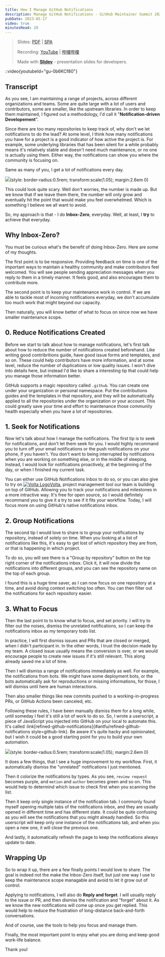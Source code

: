 ```yaml
---
title: How I Manage GitHub Notifications
description: Manage GitHub Notifications - GitHub Maintainer Summit 2023
pubDate: 2023-05-17
video: true
minutesRead: 20
---
```


> Slides: [PDF](https://antfu.me/talks/2023-05-17) | [SPA](https://talks.antfu.me/2023/github-notifications/)
>
> Recording: [YouTube](https://youtu.be/gu-0b6KCf80) | [哔哩哔哩](https://www.bilibili.com/video/BV1gz4y1b7kc/)
>
> Made with <Slidev class="inline"/> [**Slidev**](https://github.com/slidevjs/slidev) - presentation slides for developers.

::video{youtubeId="gu-0b6KCf80"}

## Transcript

As you see, I am maintaining a range of projects, across different organizations and teams. Some are quite large with a lot of users and contributors, some are smaller, like the upstream libraries. In order to keep them maintained, I figured out a methodology, I'd call it "**Notification-driven Developement**".

Since there are too many repositories to keep track of, why don't we let notifications to do the lead? At some level, I think how many notifications you have for a project is a good indicator of how active the project is. For example, some underlying libraries that has been silent for a while probably means it's relatively stable and doesn't need much maintenance, or no one is actually using them. Either way, the notifications can show you where the community is focusing on.

Same as many of you, I get a lot of notifications every day.

![](https://talks.antfu.me/2023/github-notifications/notifications-count.png)(style: border-radius:0.5rem; transform:scale(1.05); margin:2.6em 0)

This could look quite scary. Well don't worries, the number is made up. But we know that if we leave them there, the number will only grow and eventually hit the point that would make you feel overwhelmed. Which is something I believe we all want to avoid.

So, my approach is that - I do **Inbox-Zero**, everyday. Well, at least, I **try** to achieve that everyday.

## Why Inbox-Zero?

You must be curious what's the benefit of doing Inbox-Zero. Here are some of my thoughts.

The first point is to be responsive. Providing feedback on time is one of the important ways to maintain a healthy community and make contributors feel welcomed. You will see people sending appreciation messages when you reply to them in a timely manner. It feels good, and also encourages them to contribute more.

The second point is to keep your maintenance work in control. If we are able to tackle most of incoming notifications everyday, we don't accumulate too much work that might beyond our capacity.

Then naturally, you will know better of what to focus on since now we have smaller maintenance scope.

## 0. Reduce Notifications Created

Before we start to talk about how to manage notifications, let's first talk about how to reduce the number of notifications created beforehand. Like writing good contribritions guide, have good issue forms and templates, and so on. These could help contributors have more information, and at some level, reduce the number of duplications or low quality issues. I won't dive into details here, but instead I'd like to share a interesting tip that could help you manage those information better.

GitHub supports a magic repository called `.github`. You can create one under your organization or personal namespace. Put the contributions guides and the templates in that repository, and they will be automatically applied to all the repositories under the organization or your account. This could greatly save your time and effort to maintenance those community health especially when you have a lot of repositories.

## 1. Seek for Notifications

Now let's talk about how I manage the notifications. The first tip is to seek for notifications, and don't let them seek for you. I would highly recommand you to turn off your email notifications or the push notifications on your phone, if you haven't. You don't want to being interrupted by notifications when you are working on something else, or in the middle of sleeping. Instead, I would look for notifications proactively, at the beginning of the day, or when I finished my current task.

You can either use GitHub Notifications Inbox to do so, or you can also give to try on [<img src="https://volta.net/logo-dark.svg" alt="Volta Logo" class="h-1.1em! w-1.1em! inline m0! translate-y--2px mr1!" />Volta](https://volta.net/), project management tool our team is building on top of GitHub. Allowing you to track your notifications and milestones in a more intractive way. It's free for open source, so I would definitely recommand you to give it a try to see if it fits your workflow. Today, I will focus more on using GitHub's native notifications inbox.

## 2. Group Notifications

The second tip I would love to share is to group your notifications by repository, instead of solely on time. When you looking at a list of notifications like this, it's easy to get lost of which repository they are from, or that is happening in which project.

To do so, you will see there is a "Group by repository" button on the top right corner of the notifications inbox. Click it, it will now divide the notifications into different groups, and you can see the repository name on the top of each group.

I found this is a huge time saver, as I can now focus on one repository at a time, and avoid doing context switching too often. You can then filter out the notifications for each repository easier.

## 3. What to Focus

Then the last point to to know what to focus, and set priority. I will try to filter out the noises, dismiss the unrelated notifications, so I can keep the notifications inbox as my temporary todo list.

In practice, I will first dismiss issues and PRs that are closed or merged, when I didn't participant in. In the other words, I trust the decision made by my team. A closed issue usually means the conversion is over, or we would encourage people to create new issues if it's still relevant. This along already saved me a lot of time.

Then I will dismiss a range of notifications immediately as well. For example, the notifications from bots. We might have some deployment bots, or the bots automatically ask for reproductions or missing informations, for those, I will dismiss until here are human interactions.

Then also smaller things like new commits pushed to a working-in-progress PRs, or GitHub Actions been canceled, etc.

Following these rules, I have been manually dismiss them for a long while, until someday I feel it's still a lot of work to do so. So, I wrote a userscript, a piece of JavaScript you injected into GitHub on your local to automate this. It's called <!-- <GitHubLink repo="antfu/refined-github-notifications" /> --> :link[refined-github-notifications]{#antfu/refined-github-notifications style=github-link}. Be aware it's quite hacky and opinionated, but I wish it could be a good starting point for you to build your own automation.

![](https://talks.antfu.me/2023/github-notifications/notifications-refined.png)(style: border-radius:0.5rem; transform:scale(1.05); margin:2.6em 0)

It does a few things, that I see a huge improvement to my workflow. First, it automatically dismiss the "unrelated" notifications I just mentioned.

Then it colorize the notifications by types. As you see, `review request` becomes purple, and `metion` and `author` becomes green and so on. This would help to determind which issue to check first when you scanning the list.

Then it keep only single instance of the notification tab. I commonly found myself opening multiple tabs of the notifications inbox, and they are usually opened in different time and has different state. It could be quite confusing as you will see the notifications that you might already handled. So this userscript will keep only one instance of the notifications tab, and when you open a new one, it will close the previous one.

And lastly, it automatically refresh the page to keep the notifications always update to date.

## Wrapping Up

So to wrap it up, there are a few finally points I would love to share. The goal is indeed not the make the Inbox-Zero itself, but just one way I use to keep the maintenance scope managable and avoid to let it grow out of control.

Applying to notifications, I will also do **Reply and forget**. I will usually reply to the issue or PR, and then dismiss the notification and "forget" about it. As we know the new notifications will come up once you get replied. This would help to reduce the frustration of long-distance back-and-forth conversations.

And of course, use the tools to help you focus and manage them.

Finally, the most important point to enjoy what you are doing and keep good work-life balance.

Thank you!
